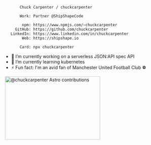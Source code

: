 ```
       Chuck Carpenter / chuckcarpenter

       Work: Partner @ShipShapeCode

        npm: https://www.npmjs.com/~chuckcarpenter
     GitHub: https://github.com/chuckcarpenter
   LinkedIn: https://www.linkedin.com/in/chuckcarpenter
        Web: https://shipshape.io

       Card: npx chuckcarpenter
```

- 🔭 I’m currently working on a serverless JSON:API spec API
- 🌱 I’m currently learning kubernetes
- ⚡ Fun fact: I'm an avid fan of Manchester United Football Club ⚽️

<img src="https://github-readme-stats.vercel.app/api?username=chuckcarpenter&&show_icons=true" alt="" role="presentation" />
<a href="https://astro.badg.es/v1/contributor/chuckcarpenter/">
  <img src="https://astro.badg.es/v1/contributor/chuckcarpenter.svg" alt="@chuckcarpenter Astro contributions" width="300" height="200">
</a>
<!--

- 🔭 I’m currently working on a serverless JSON:API spec API
- 🌱 I’m currently learning kubernetes
- 👯 I’m looking to collaborate on ...
- 🤔 I’m looking for help with ...
- 💬 Ask me about ...
- 📫 How to reach me: ...
- 😄 Pronouns: ...
- ⚡ Fun fact: ...
-->
